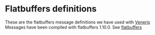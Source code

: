 # Flatbuffers definitions

These are the flatbuffers message definitions we have used with [Veneris](http://pcacribia.upct.es/veneris)
Messages have been compiled with flatbuffers 1.10.0. See [flatbuffers](https://google.github.io/flatbuffers/)

